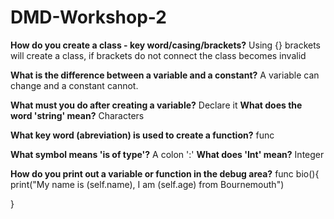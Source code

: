 # DMD-Workshop-2

**How do you create a class - key word/casing/brackets?**
Using {} brackets will create a class, if brackets do not connect the class becomes invalid

**What is the difference between a variable and a constant?**
A variable can change and a constant cannot.

**What must you do after creating a variable?**
Declare it
**What does the word 'string' mean?**
Characters

**What key word (abreviation) is used to create a function?**
func

**What symbol means 'is of type'?**
A colon ':'
**What does 'Int' mean?**
Integer

**How do you print out a variable or function in the debug area?**
func bio(){
print("My name is \(self.name), I am \(self.age) from Bournemouth")

}
